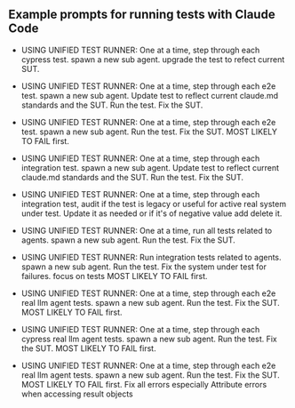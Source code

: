 
## Example prompts for running tests with Claude Code

- USING UNIFIED TEST RUNNER: One at a time, step through each cypress test. spawn a new sub agent. upgrade the test to refect current SUT.
- USING UNIFIED TEST RUNNER: One at a time, step through each e2e test. spawn a new sub agent. Update test to reflect current claude.md standards and the SUT. Run the test. Fix the SUT. 
- USING UNIFIED TEST RUNNER: One at a time, step through each e2e test. spawn a new sub agent. Run the test. Fix the SUT.  MOST LIKELY TO FAIL first. 
- USING UNIFIED TEST RUNNER: One at a time, step through each integration test. spawn a new sub agent. Update test to reflect current claude.md standards and the SUT. Run the test. Fix the SUT. 
- USING UNIFIED TEST RUNNER: One at a time, step through each integration test, audit if the test is legacy or useful for active real system under test. Update it as needed or if it's of negative value add delete it.
- USING UNIFIED TEST RUNNER: One at a time, run all tests related to agents. spawn a new sub agent. Run the test. Fix the SUT. 
- USING UNIFIED TEST RUNNER: Run integration tests related to agents. spawn a new sub agent. Run the test. Fix the system under test for failures. focus on tests MOST LIKELY TO FAIL first. 
- USING UNIFIED TEST RUNNER: One at a time, step through each e2e real llm agent tests. spawn a new sub agent. Run the test. Fix the SUT.  MOST LIKELY TO FAIL first. 
- USING UNIFIED TEST RUNNER: One at a time, step through each cypress real llm agent tests. spawn a new sub agent. Run the test. Fix the SUT.  MOST LIKELY TO FAIL first. 


- USING UNIFIED TEST RUNNER: One at a time, step through each e2e real llm agent tests. spawn a new sub agent. Run the test. Fix the SUT.  MOST LIKELY TO FAIL first. 
 Fix all errors especially Attribute errors when accessing result objects